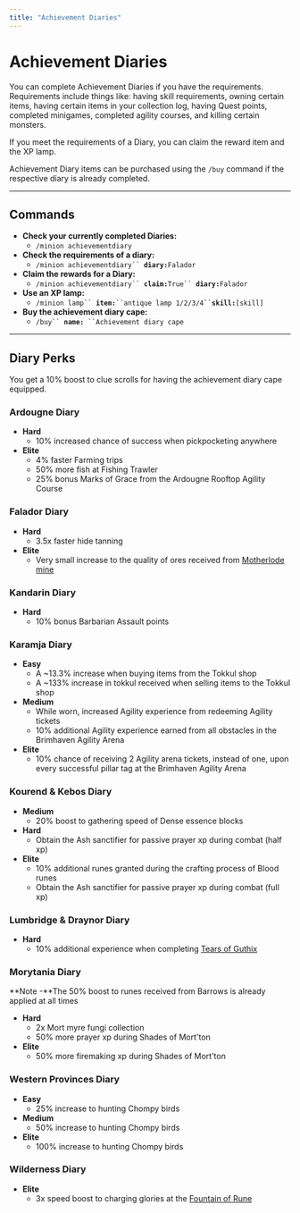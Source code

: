 ```yaml
---
title: "Achievement Diaries"
---
```


# Achievement Diaries

You can complete Achievement Diaries if you have the requirements. Requirements include things like: having skill requirements, owning certain items, having certain items in your collection log, having Quest points, completed minigames, completed agility courses, and killing certain monsters.

If you meet the requirements of a Diary, you can claim the reward item and the XP lamp.

Achievement Diary items can be purchased using the `/buy` command if the respective diary is already completed.

---

## Commands

- **Check your currently completed Diaries:**
  - `/minion achievementdiary`
- **Check the requirements of a diary:**
  - `/minion achievementdiary`` `**`diary:`**`Falador`
- **Claim the rewards for a Diary:**
  - `/minion achievementdiary`` `**`claim:`**`True`` `**`diary:`**`Falador`
- **Use an XP lamp:**
  - `/minion lamp`` `**`item:`**` ``antique lamp 1/2/3/4`` `**`skill:`**`[skill]`
- **Buy the achievement diary cape:**
  - `/buy`` `**`name:`**` ``Achievement diary cape`

---

## Diary Perks

You get a 10% boost to clue scrolls for having the achievement diary cape equipped.

### Ardougne Diary

- **Hard**
  - 10% increased chance of success when pickpocketing anywhere
- **Elite**
  - 4% faster Farming trips
  - 50% more fish at Fishing Trawler
  - 25% bonus Marks of Grace from the Ardougne Rooftop Agility Course

### Falador Diary

- **Hard**
  - 3.5x faster hide tanning
- **Elite**
  - Very small increase to the quality of ores received from [Motherlode mine](../skills/mining/motherlode-mine.md)

### Kandarin Diary

- **Hard**
  - 10% bonus Barbarian Assault points

### Karamja Diary

- **Easy**
  - A \~13.3% increase when buying items from the Tokkul shop
  - A \~133% increase in tokkul received when selling items to the Tokkul shop
- **Medium**
  - While worn, increased Agility experience from redeeming Agility tickets
  - 10% additional Agility experience earned from all obstacles in the Brimhaven Agility Arena
- **Elite**
  - 10% chance of receiving 2 Agility arena tickets, instead of one, upon every successful pillar tag at the Brimhaven Agility Arena

### Kourend & Kebos Diary

- **Medium**
  - 20% boost to gathering speed of Dense essence blocks
- **Hard**
  - Obtain the Ash sanctifier for passive prayer xp during combat (half xp)
- **Elite**
  - 10% additional runes granted during the crafting process of Blood runes
  - Obtain the Ash sanctifier for passive prayer xp during combat (full xp)

### Lumbridge & Draynor Diary

- **Hard**
  - 10% additional experience when completing [Tears of Guthix](https://wiki.oldschool.gg/miscellaneous/tears-of-guthix)

### Morytania Diary

**Note -**The 50% boost to runes received from Barrows is already applied at all times

- **Hard**
  - 2x Mort myre fungi collection
  - 50% more prayer xp during Shades of Mort'ton
- **Elite**
  - 50% more firemaking xp during Shades of Mort'ton

### Western Provinces Diary

- **Easy**
  - 25% increase to hunting Chompy birds
- **Medium**
  - 50% increase to hunting Chompy birds
- **Elite**
  - 100% increase to hunting Chompy birds

### Wilderness Diary

- **Elite**
  - 3x speed boost to charging glories at the [Fountain of Rune](https://wiki.oldschool.gg/skills/magic/fountain-of-rune)
